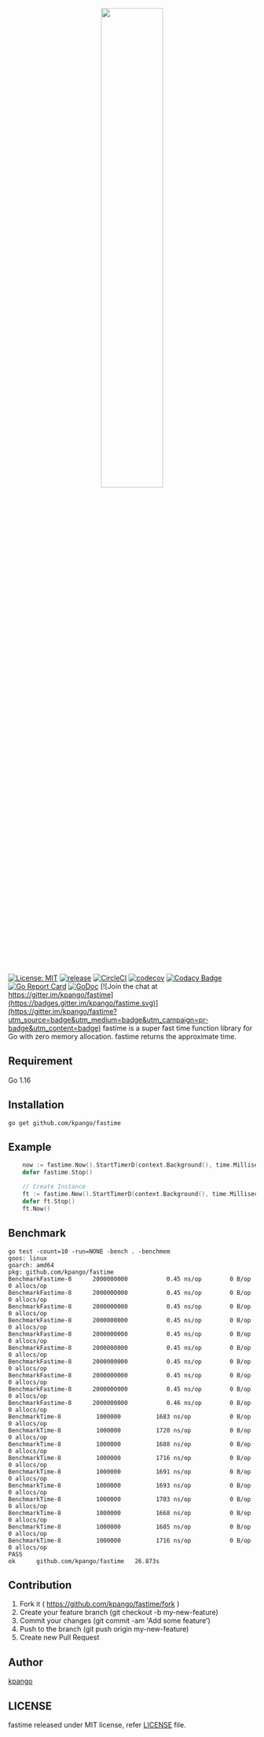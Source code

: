 <div align="center">
<img src="./assets/logo.png" width="50%">
</div>


[![License: MIT](https://img.shields.io/badge/License-MIT-blue.svg)](https://opensource.org/licenses/MIT)
[![release](https://img.shields.io/github/release/kpango/fastime.svg)](https://github.com/kpango/fastime/releases/latest)
[![CircleCI](https://circleci.com/gh/kpango/fastime.svg?style=shield)](https://circleci.com/gh/kpango/fastime)
[![codecov](https://codecov.io/gh/kpango/fastime/branch/master/graph/badge.svg)](https://codecov.io/gh/kpango/fastime)
[![Codacy Badge](https://api.codacy.com/project/badge/Grade/b9fa9b846ec343d3860b8f69e802c09b)](https://www.codacy.com/app/i.can.feel.gravity/fastime?utm_source=github.com&amp;utm_medium=referral&amp;utm_content=kpango/fastime&amp;utm_campaign=Badge_Grade)
[![Go Report Card](https://goreportcard.com/badge/github.com/kpango/fastime)](https://goreportcard.com/report/github.com/kpango/fastime)
[![GoDoc](http://godoc.org/github.com/kpango/fastime?status.svg)](http://godoc.org/github.com/kpango/fastime)
[![Join the chat at https://gitter.im/kpango/fastime](https://badges.gitter.im/kpango/fastime.svg)](https://gitter.im/kpango/fastime?utm_source=badge&utm_medium=badge&utm_campaign=pr-badge&utm_content=badge)
fastime is a super fast time function library for Go with zero memory allocation. fastime returns the approximate time.

## Requirement
Go 1.16

## Installation
```shell
go get github.com/kpango/fastime
```

## Example
```go
    now := fastime.Now().StartTimerD(context.Background(), time.Millisecond*5)
    defer fastime.Stop()

    // Create Instance
    ft := fastime.New().StartTimerD(context.Background(), time.Millisecond*5)
    defer ft.Stop()
    ft.Now()
```

## Benchmark

```
go test -count=10 -run=NONE -bench . -benchmem
goos: linux
goarch: amd64
pkg: github.com/kpango/fastime
BenchmarkFastime-8   	2000000000	         0.45 ns/op	       0 B/op	       0 allocs/op
BenchmarkFastime-8   	2000000000	         0.45 ns/op	       0 B/op	       0 allocs/op
BenchmarkFastime-8   	2000000000	         0.45 ns/op	       0 B/op	       0 allocs/op
BenchmarkFastime-8   	2000000000	         0.45 ns/op	       0 B/op	       0 allocs/op
BenchmarkFastime-8   	2000000000	         0.45 ns/op	       0 B/op	       0 allocs/op
BenchmarkFastime-8   	2000000000	         0.45 ns/op	       0 B/op	       0 allocs/op
BenchmarkFastime-8   	2000000000	         0.45 ns/op	       0 B/op	       0 allocs/op
BenchmarkFastime-8   	2000000000	         0.45 ns/op	       0 B/op	       0 allocs/op
BenchmarkFastime-8   	2000000000	         0.45 ns/op	       0 B/op	       0 allocs/op
BenchmarkFastime-8   	2000000000	         0.46 ns/op	       0 B/op	       0 allocs/op
BenchmarkTime-8      	 1000000	      1683 ns/op	       0 B/op	       0 allocs/op
BenchmarkTime-8      	 1000000	      1720 ns/op	       0 B/op	       0 allocs/op
BenchmarkTime-8      	 1000000	      1688 ns/op	       0 B/op	       0 allocs/op
BenchmarkTime-8      	 1000000	      1716 ns/op	       0 B/op	       0 allocs/op
BenchmarkTime-8      	 1000000	      1691 ns/op	       0 B/op	       0 allocs/op
BenchmarkTime-8      	 1000000	      1693 ns/op	       0 B/op	       0 allocs/op
BenchmarkTime-8      	 1000000	      1703 ns/op	       0 B/op	       0 allocs/op
BenchmarkTime-8      	 1000000	      1668 ns/op	       0 B/op	       0 allocs/op
BenchmarkTime-8      	 1000000	      1685 ns/op	       0 B/op	       0 allocs/op
BenchmarkTime-8      	 1000000	      1716 ns/op	       0 B/op	       0 allocs/op
PASS
ok  	github.com/kpango/fastime	26.873s
```
## Contribution
1. Fork it ( https://github.com/kpango/fastime/fork )
2. Create your feature branch (git checkout -b my-new-feature)
3. Commit your changes (git commit -am 'Add some feature')
4. Push to the branch (git push origin my-new-feature)
5. Create new Pull Request

## Author
[kpango](https://github.com/kpango)

## LICENSE
fastime released under MIT license, refer [LICENSE](https://github.com/kpango/fastime/blob/master/LICENSE) file.
